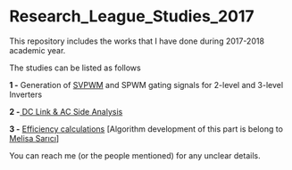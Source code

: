 # Research_League_Studies_2017

This repository includes the works that I have done during 2017-2018 academic year.

The studies can be listed as follows

**1 -** Generation of [SVPWM](https://github.com/hakansrc/Research_League_Studies_2017/tree/master/SVPWM) and SPWM gating signals for 2-level and 3-level Inverters

**2 -**[  DC Link & AC Side Analysis ](https://github.com/hakansrc/Research_League_Studies_2017/blob/master/useful%20codes%20%26%20explanations.md)

**3 -**  [ Efficiency calculations](https://github.com/hakansrc/Research_League_Studies_2017/blob/master/efficiency%20part.md)  [Algorithm development of this part is belong to [Melisa Sarıcı](https://github.com/MelisaSarici)]

You can reach me (or the people mentioned) for any unclear details.
